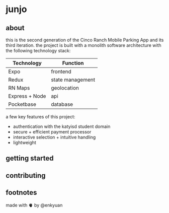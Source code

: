 # junjo

## about

this is the second generation of the Cinco Ranch Mobile Parking App and its third iteration. the project is built with a monolith software architecture with the following technology stack:

| Technology      | Function         |
| --------------- | ---------------- |
| Expo            | frontend         |
| Redux           | state management |
| RN Maps         | geolocation      |
| Express + Node  | api              |
| Pocketbase      | database         |

a few key features of this project:

- authentication with the katyisd student domain
- secure + efficient payment processor
- interactive selection + intuitive handling
- lightweight

## getting started

## contributing

## footnotes

made with 🫀 by @enkyuan
